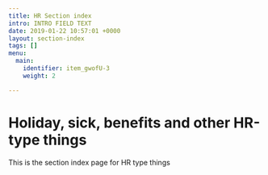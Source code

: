 ```yaml
---
title: HR Section index
intro: INTRO FIELD TEXT
date: 2019-01-22 10:57:01 +0000
layout: section-index
tags: []
menu:
  main:
    identifier: item_gwofU-3
    weight: 2

---
```

# Holiday, sick, benefits and other HR-type things

This is the section index page for HR type things